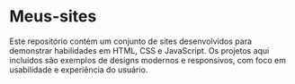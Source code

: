 # Meus-sites
Este repositório contém um conjunto de sites desenvolvidos para demonstrar habilidades em HTML, CSS e JavaScript. Os projetos aqui incluídos são exemplos de designs modernos e responsivos, com foco em usabilidade e experiência do usuário.
